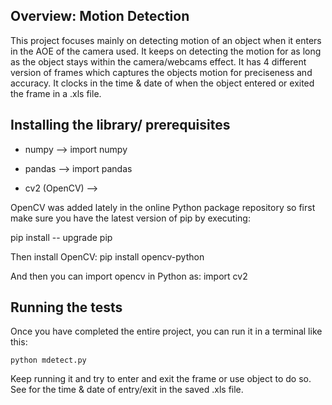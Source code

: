 ## Overview: Motion Detection

This project focuses mainly on detecting motion of an object when it enters in the AOE of the camera used. It keeps on detecting the motion for as long as the object stays within the camera/webcams effect. It has 4 different version of frames which captures the objects motion for preciseness and accuracy. It clocks in the time & date of when the object entered or exited the frame in a .xls file.

## Installing the library/ prerequisites

- numpy --> import numpy
- pandas --> import pandas

- cv2 (OpenCV) -->
 
 OpenCV was added lately in the online Python package repository so first make sure you have the latest version of pip by executing:
 
 pip install -- upgrade pip
 
 Then install OpenCV:
 pip install opencv-python 
 
 And then you can import opencv in Python as:
 import cv2 


## Running the tests
Once you have completed the entire project, you can run it in a terminal like this:

`python mdetect.py`

Keep running it and try to enter and exit the frame or use object to do so. See for the time & date of entry/exit in the saved .xls file.
